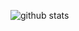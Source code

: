 ![github stats](https://github-readme-stats.vercel.app/api?username=manuanish&show_icons=true&hide_border=true&theme=github_dark)
